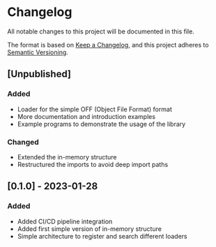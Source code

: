 # Changelog

All notable changes to this project will be documented in this file.

The format is based on [Keep a Changelog](https://keepachangelog.com/en/1.0.0/),
and this project adheres to [Semantic Versioning](https://semver.org/spec/v2.0.0.html).

## [Unpublished]

### Added
- Loader for the simple OFF (Object File Format) format 
- More documentation and introduction examples
- Example programs to demonstrate the usage of the library

### Changed
- Extended the in-memory structure
- Restructured the imports to avoid deep import paths

## [0.1.0] - 2023-01-28

### Added

- Added CI/CD pipeline integration
- Added first simple version of in-memory structure
- Simple architecture to register and search different loaders